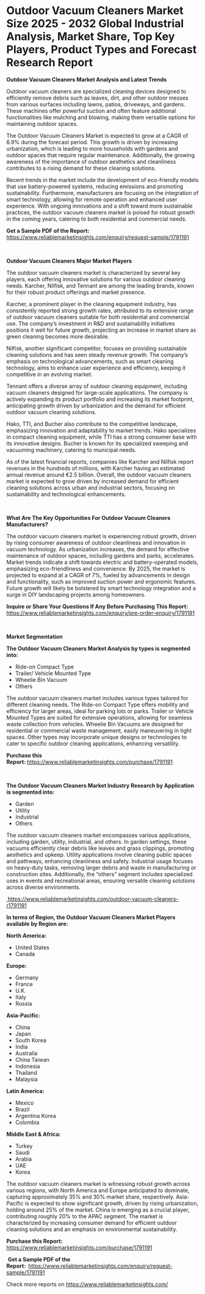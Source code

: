 <p><h1>Outdoor Vacuum Cleaners Market Size 2025 - 2032 Global Industrial Analysis, Market Share, Top Key Players, Product Types and Forecast Research Report</h1></p><p><strong>Outdoor Vacuum Cleaners Market Analysis and Latest Trends</strong></p>
<p><p>Outdoor vacuum cleaners are specialized cleaning devices designed to efficiently remove debris such as leaves, dirt, and other outdoor messes from various surfaces including lawns, patios, driveways, and gardens. These machines offer powerful suction and often feature additional functionalities like mulching and blowing, making them versatile options for maintaining outdoor spaces.</p><p>The Outdoor Vacuum Cleaners Market is expected to grow at a CAGR of 6.9% during the forecast period. This growth is driven by increasing urbanization, which is leading to more households with gardens and outdoor spaces that require regular maintenance. Additionally, the growing awareness of the importance of outdoor aesthetics and cleanliness contributes to a rising demand for these cleaning solutions. </p><p>Recent trends in the market include the development of eco-friendly models that use battery-powered systems, reducing emissions and promoting sustainability. Furthermore, manufacturers are focusing on the integration of smart technology, allowing for remote operation and enhanced user experience. With ongoing innovations and a shift toward more sustainable practices, the outdoor vacuum cleaners market is poised for robust growth in the coming years, catering to both residential and commercial needs.</p></p>
<p><strong>Get a Sample PDF of the Report:&nbsp;</strong> <a href="https://www.reliablemarketinsights.com/enquiry/request-sample/1791191?utm_campaign=2118&utm_medium=2&utm_source=Github&utm_content=ia&utm_term=18022025&utm_id=outdoor-vacuum-cleaners">https://www.reliablemarketinsights.com/enquiry/request-sample/1791191</a></p>
<p>&nbsp;</p>
<p><strong>Outdoor Vacuum Cleaners Major Market Players</strong></p>
<p><p>The outdoor vacuum cleaners market is characterized by several key players, each offering innovative solutions for various outdoor cleaning needs. Karcher, Nilfisk, and Tennant are among the leading brands, known for their robust product offerings and market presence. </p><p>Karcher, a prominent player in the cleaning equipment industry, has consistently reported strong growth rates, attributed to its extensive range of outdoor vacuum cleaners suitable for both residential and commercial use. The company’s investment in R&D and sustainability initiatives positions it well for future growth, projecting an increase in market share as green cleaning becomes more desirable.</p><p>Nilfisk, another significant competitor, focuses on providing sustainable cleaning solutions and has seen steady revenue growth. The company’s emphasis on technological advancements, such as smart cleaning technology, aims to enhance user experience and efficiency, keeping it competitive in an evolving market.</p><p>Tennant offers a diverse array of outdoor cleaning equipment, including vacuum cleaners designed for large-scale applications. The company is actively expanding its product portfolio and increasing its market footprint, anticipating growth driven by urbanization and the demand for efficient outdoor vacuum cleaning solutions.</p><p>Hako, TTI, and Bucher also contribute to the competitive landscape, emphasizing innovation and adaptability to market trends. Hako specializes in compact cleaning equipment, while TTI has a strong consumer base with its innovative designs. Bucher is known for its specialized sweeping and vacuuming machinery, catering to municipal needs.</p><p>As of the latest financial reports, companies like Karcher and Nilfisk report revenues in the hundreds of millions, with Karcher having an estimated annual revenue around €2.5 billion. Overall, the outdoor vacuum cleaners market is expected to grow driven by increased demand for efficient cleaning solutions across urban and industrial sectors, focusing on sustainability and technological enhancements.</p></p>
<p>&nbsp;</p>
<p><strong>What Are The Key Opportunities For Outdoor Vacuum Cleaners Manufacturers?</strong></p>
<p><p>The outdoor vacuum cleaners market is experiencing robust growth, driven by rising consumer awareness of outdoor cleanliness and innovation in vacuum technology. As urbanization increases, the demand for effective maintenance of outdoor spaces, including gardens and parks, accelerates. Market trends indicate a shift towards electric and battery-operated models, emphasizing eco-friendliness and convenience. By 2025, the market is projected to expand at a CAGR of 7%, fueled by advancements in design and functionality, such as improved suction power and ergonomic features. Future growth will likely be bolstered by smart technology integration and a surge in DIY landscaping projects among homeowners.</p></p>
<p><strong>Inquire or Share Your Questions If Any Before Purchasing This Report:</strong> <a href="https://www.reliablemarketinsights.com/enquiry/pre-order-enquiry/1791191?utm_campaign=2118&utm_medium=2&utm_source=Github&utm_content=ia&utm_term=18022025&utm_id=outdoor-vacuum-cleaners">https://www.reliablemarketinsights.com/enquiry/pre-order-enquiry/1791191</a></p>
<p>&nbsp;</p>
<p><strong>Market Segmentation</strong></p>
<p><strong>The Outdoor Vacuum Cleaners Market Analysis by types is segmented into:</strong></p>
<p><ul><li>Ride-on Compact Type</li><li>Trailer/ Vehicle Mounted Type</li><li>Wheelie Bin Vacuum</li><li>Others</li></ul></p>
<p><p>The outdoor vacuum cleaners market includes various types tailored for different cleaning needs. The Ride-on Compact Type offers mobility and efficiency for larger areas, ideal for parking lots or parks. Trailer or Vehicle Mounted Types are suited for extensive operations, allowing for seamless waste collection from vehicles. Wheelie Bin Vacuums are designed for residential or commercial waste management, easily maneuvering in tight spaces. Other types may incorporate unique designs or technologies to cater to specific outdoor cleaning applications, enhancing versatility.</p></p>
<p><strong>Purchase this Report:&nbsp;</strong><a href="https://www.reliablemarketinsights.com/purchase/1791191?utm_campaign=2118&utm_medium=2&utm_source=Github&utm_content=ia&utm_term=18022025&utm_id=outdoor-vacuum-cleaners">https://www.reliablemarketinsights.com/purchase/1791191</a></p>
<p>&nbsp;</p>
<p><strong>The Outdoor Vacuum Cleaners Market Industry Research by Application is segmented into:</strong></p>
<p><ul><li>Garden</li><li>Utility</li><li>Industrial</li><li>Others</li></ul></p>
<p><p>The outdoor vacuum cleaners market encompasses various applications, including garden, utility, industrial, and others. In garden settings, these vacuums efficiently clear debris like leaves and grass clippings, promoting aesthetics and upkeep. Utility applications involve cleaning public spaces and pathways, enhancing cleanliness and safety. Industrial usage focuses on heavy-duty tasks, removing larger debris and waste in manufacturing or construction sites. Additionally, the “others” segment includes specialized uses in events and recreational areas, ensuring versatile cleaning solutions across diverse environments.</p></p>
<p><a href="https://www.reliablemarketinsights.com/outdoor-vacuum-cleaners-r1791191?utm_campaign=2118&utm_medium=2&utm_source=Github&utm_content=ia&utm_term=18022025&utm_id=outdoor-vacuum-cleaners">&nbsp;https://www.reliablemarketinsights.com/outdoor-vacuum-cleaners-r1791191</a></p>
<p><strong>In terms of Region, the Outdoor Vacuum Cleaners Market Players available by Region are:</strong></p>
<p>
    <p> <strong> North America: </strong>
        <ul>
            <li>United States</li>
            <li>Canada</li>
        </ul>
        </p> 
    <p> <strong> Europe: </strong>
        <ul>
            <li>Germany</li>
            <li>France</li>
            <li>U.K.</li>
            <li>Italy</li>
            <li>Russia</li>
        </ul>
        </p> 
    <p> <strong> Asia-Pacific: </strong>
        <ul>
            <li>China</li>
            <li>Japan</li>
            <li>South Korea</li>
            <li>India</li>
            <li>Australia</li>
            <li>China Taiwan</li>
            <li>Indonesia</li>
            <li>Thailand</li>
            <li>Malaysia</li>
        </ul>
        </p> 
    <p> <strong> Latin America: </strong>
        <ul>
            <li>Mexico</li>
            <li>Brazil</li>
            <li>Argentina Korea</li>
            <li>Colombia</li>
        </ul>
        </p> 
    <p> <strong> Middle East & Africa: </strong>
        <ul>
            <li>Turkey</li>
            <li>Saudi</li>
            <li>Arabia</li>
            <li>UAE</li>
            <li>Korea</li>
        </ul>
    </p>
    </p>
<p><p>The outdoor vacuum cleaners market is witnessing robust growth across various regions, with North America and Europe anticipated to dominate, capturing approximately 35% and 30% market share, respectively. Asia-Pacific is expected to show significant growth, driven by rising urbanization, holding around 25% of the market. China is emerging as a crucial player, contributing roughly 20% to the APAC segment. The market is characterized by increasing consumer demand for efficient outdoor cleaning solutions and an emphasis on environmental sustainability.</p></p>
<p><strong>Purchase this Report: </strong><a href="https://www.reliablemarketinsights.com/purchase/1791191?utm_campaign=2118&utm_medium=2&utm_source=Github&utm_content=ia&utm_term=18022025&utm_id=outdoor-vacuum-cleaners">https://www.reliablemarketinsights.com/purchase/1791191</a></p>
<p>&nbsp;<strong>Get a Sample PDF of the Report:&nbsp;&nbsp;</strong><a href="https://www.reliablemarketinsights.com/enquiry/request-sample/1791191?utm_campaign=2118&utm_medium=2&utm_source=Github&utm_content=ia&utm_term=18022025&utm_id=outdoor-vacuum-cleaners">https://www.reliablemarketinsights.com/enquiry/request-sample/1791191</a></p>
<p><strong></strong></p>
<p>Check more reports on <a href="https://www.reliablemarketinsights.com/?utm_campaign=2118&utm_medium=2&utm_source=Github&utm_content=ia&utm_term=18022025&utm_id=outdoor-vacuum-cleaners">https://www.reliablemarketinsights.com/</a></p>